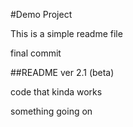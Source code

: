#Demo Project

This is a simple readme file

final commit

##README ver 2.1 (beta)

code that kinda works

something going on